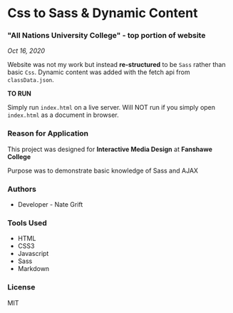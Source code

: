 
# Css to Sass & Dynamic Content
### "All Nations University College" - top portion of website

*Oct 16, 2020*

Website was not my work but instead **re-structured** to be `Sass` rather than basic `Css`.  Dynamic content was added with the fetch api from `classData.json`.  

**TO RUN**

Simply run `index.html` on a live server.  Will NOT run if you simply open `index.html` as a document in browser.


### Reason for Application
This project was designed for **Interactive Media Design** at **Fanshawe College**

Purpose was to demonstrate basic knowledge of Sass and AJAX


### Authors

- Developer - Nate Grift

### Tools Used

-   HTML
-   CSS3
-   Javascript
-   Sass
-   Markdown

### License

MIT
